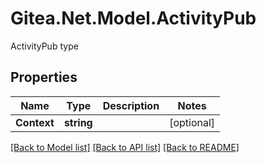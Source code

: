 # Gitea.Net.Model.ActivityPub
ActivityPub type

## Properties

Name | Type | Description | Notes
------------ | ------------- | ------------- | -------------
**Context** | **string** |  | [optional] 

[[Back to Model list]](../README.md#documentation-for-models) [[Back to API list]](../README.md#documentation-for-api-endpoints) [[Back to README]](../README.md)


